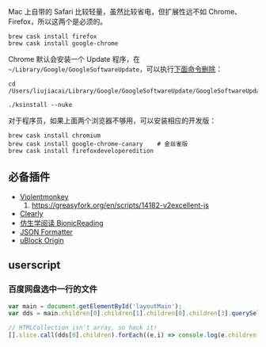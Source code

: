 Mac 上自带的 Safari 比较轻量，虽然比较省电，但扩展性远不如 Chrome、Firefox，所以这两个是必须的。
```
brew cask install firefox
brew cask install google-chrome
```
Chrome 默认会安装一个 Update 程序，在 `~/Library/Google/GoogleSoftwareUpdate`，可以执行[下面命令删除](https://superuser.com/a/1077420)：
```
cd /Users/liujiacai/Library/Google/GoogleSoftwareUpdate/GoogleSoftwareUpdate.bundle/Contents/Resources/GoogleSoftwareUpdateAgent.app/Contents/Resources

./ksinstall --nuke
```

对于程序员，如果上面两个浏览器不够用，可以安装相应的开发版：
```
brew cask install chromium
brew cask install google-chrome-canary    # 金丝雀版
brew cask install firefoxdeveloperedition
```

## 必备插件

- [Violentmonkey](https://chrome.google.com/webstore/detail/violentmonkey/jinjaccalgkegednnccohejagnlnfdag?hl=en-US)
  1. https://greasyfork.org/en/scripts/14182-v2excellent-js
- [Clearly](https://chrome.google.com/webstore/detail/clearly/odfonlkabodgbolnmmkdijkaeggofoop?hl=en)
- [仿生学阅读 BionicReading](https://chrome.google.com/webstore/detail/bionicreading/kdfkejelgkdjgfoolngegkhkiecmlflj/related?hl=de)
- [JSON Formatter](https://chrome.google.com/webstore/detail/json-formatter/bcjindcccaagfpapjjmafapmmgkkhgoa?hl=en)
- [uBlock Origin](https://chrome.google.com/webstore/detail/ublock-origin/cjpalhdlnbpafiamejdnhcphjbkeiagm?hl=en)

## userscript

### 百度网盘选中一行的文件

```js
var main = document.getElementById('layoutMain');
var dds = main.children[0].children[1].children[0].children[3].querySelectorAll('dd.g-clearfix');

// HTMLCollection isn't array, so hack it!
[].slice.call(dds[0].children).forEach((e,i) => console.log(e.children[2].click()));
```
